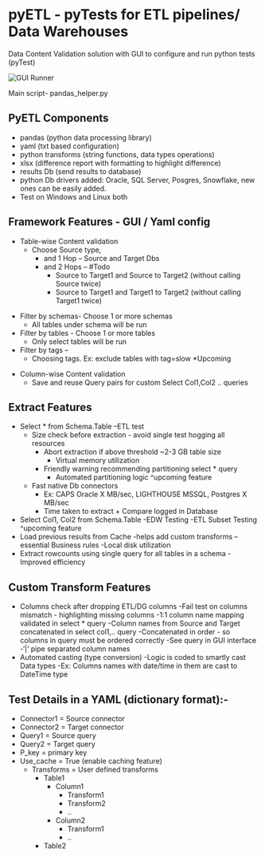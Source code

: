 # pyETL - pyTests for ETL pipelines/ Data Warehouses

Data Content Validation solution with GUI to configure and run python tests (pyTest)

![GUI Runner](https://https://github.com/codeami/pyETL/GUI.png)


Main script- pandas_helper.py 

## PyETL Components
- pandas (python data processing library)
- yaml (txt based configuration)
- python transforms (string functions, data types operations)
- xlsx (difference report with formatting to highlight difference)
- results Db (send results to database)
- python Db drivers added: Oracle, SQL Server, Posgres, Snowflake, new ones can be easily added.
- Test on Windows and Linux both

## Framework Features - GUI / Yaml config
* Table-wise Content validation
  - Choose Source type,  
    - and 1 Hop – Source and Target Dbs 
    - and 2 Hops – #Todo
      - Source to Target1 and Source to Target2 (without calling Source twice)
      - Source to Target1 and Target1 to Target2 (without calling Target1 twice)
 - Filter by schemas- Choose 1 or more schemas
    - All tables under schema will be run
 - Filter by tables - Choose 1 or more tables
    - Only select tables will be run
 - Filter by tags – 
    - Choosing tags. Ex: exclude tables with tag=slow *Upcoming
* Column-wise Content validation 
    - Save and reuse Query pairs for custom Select Col1,Col2 .. queries

## Extract Features
* Select * from Schema.Table –ETL test
  - Size check before extraction - avoid single test hogging all resources
    - Abort extraction if above threshold  ~2-3 GB table size 
        - Virtual memory utilization
    - Friendly warning recommending partitioning select * query
      - Automated partitioning logic ^upcoming feature
  - Fast native Db connectors
    - Ex: CAPS Oracle X MB/sec, LIGHTHOUSE MSSQL, Postgres X MB/sec
    - Time taken to extract + Compare logged in Database
* Select Col1, Col2 from Schema.Table
  -EDW Testing
  -ETL Subset Testing ^upcoming feature
* Load previous results from Cache
  -helps add custom transforms – essential Business rules
  -Local disk utilization 
* Extract rowcounts using single query for all tables in a schema
  -Improved efficiency

## Custom Transform Features
* Columns check after dropping ETL/DG columns
  -Fail test on columns mismatch - highlighting missing columns 
  -1:1 column name mapping validated in select * query
  -Column names from Source and Target concatenated in select col1,.. query
    -Concatenated in order  - so columns in query must be ordered correctly
      -See query in GUI interface
    -‘|’ pipe separated column names
* Automated casting (type conversion)
  -Logic is coded to smartly cast Data types
  -Ex: Columns names with date/time in them are cast to DateTime type
  
 ## Test Details in a YAML (dictionary format):-
* Connector1 = Source connector
* Connector2 = Target connector
* Query1 = Source query
* Query2 = Target query
* P_key = primary key
* Use_cache = True (enable caching feature)
    - Transforms = User defined transforms
      - Table1
        - Column1
            - Transform1
            - Transform2
            - ..
        - Column2
            - Transform1
            - ..
      - Table2


  
